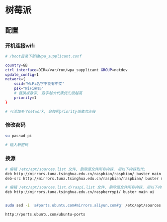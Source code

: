 <!--
 * @Description: 
 * @Version: 1.0
 * @Author: dmjcb
 * @Email:  
 * @Date: 2021-10-07 21:09:16
 * @LastEditors: dmjcb
 * @LastEditTime: 2023-04-23 09:47:14
-->

# 树莓派

## 配置

### 开机连接wifi

```sh
# /boot目录下新建wpa_supplicant.conf

country=GB
ctrl_interface=DIR=/var/run/wpa_supplicant GROUP=netdev
update_config=1
network={
    ssid="WiFi名字不能有中文"
    psk="WiFi密码"
    # 替换成数字, 数字越大代表优先级越高
    priority=1
}

# 可添加多个network, 会按照priority值依次连接
```

### 修改密码

```sh
su passwd pi

# 输入新密码
```

### 换源

```sh
# 编辑 /etc/apt/sources.list 文件, 删除原文件所有内容, 用以下内容取代: 
deb http://mirrors.tuna.tsinghua.edu.cn/raspbian/raspbian/ buster main non-free contrib rpi
deb-src http://mirrors.tuna.tsinghua.edu.cn/raspbian/raspbian/ buster main non-free contrib rpi

# 编辑 /etc/apt/sources.list.d/raspi.list 文件, 删除原文件所有内容, 用以下内容取代: 
deb http://mirrors.tuna.tsinghua.edu.cn/raspberrypi/ buster main ui


sudo sed -i 's#ports.ubuntu.com#mirrors.aliyun.com#g' /etc/apt/sources.list

http://ports.ubuntu.com/ubuntu-ports
```
